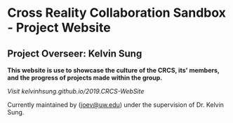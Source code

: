 # Cross Reality Collaboration Sandbox - Project Website
## Project Overseer: Kelvin Sung

**This website is use to showcase the culture of the CRCS, its' members, and the progress of projects made within the group.**

*Visit kelvinhsung.github.io/2019.CRCS-WebSite*

Currently maintained by (joev@uw.edu) under the supervision of Dr. Kelvin Sung.
